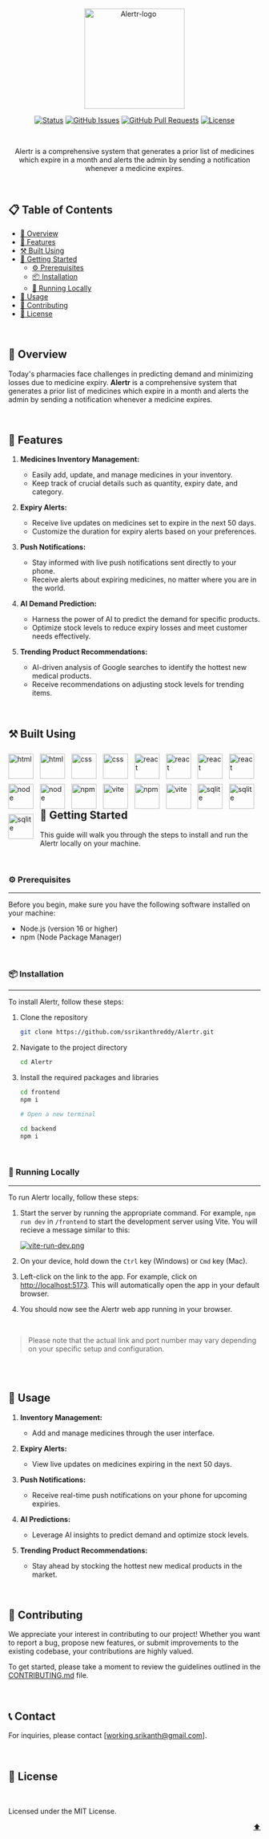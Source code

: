 <br>

<div id="top">
<p align="center">
  <a href="https://github.com/ssrikanthreddy/Alertr" target="_blank" rel="noopener noreferrer">
    <img width = "200" src="https://i.postimg.cc/yNVXx8gJ/Untitled-design.png" alt="Alertr-logo">
  </a>
</p>
</div>

<div align="center">

[![Status](https://img.shields.io/badge/status-active-success.svg)]()
[![GitHub Issues](https://img.shields.io/github/issues/ssrikanthreddy/Alertr.svg)](https://github.com/ssrikanthreddy/Alertr/issues)
[![GitHub Pull Requests](https://img.shields.io/github/issues-pr/ssrikanthreddy/Resonex)](https://github.com/ssrikanthredddy/Alertr/pulls)
[![License](https://img.shields.io/badge/license-MIT-yellow.svg)](LICENSE.md)

</div>

<br>

<p align="center">Alertr is a comprehensive system that generates a prior list of medicines which expire in a month and alerts the admin by sending a notification whenever a medicine expires.</p>

<br>

## 📋 Table of Contents

- [🌟 Overview](#-overview)
- [💫 Features](#-features)
- [⚒️ Built Using](#️-built-using)
- [🚀 Getting Started](#-getting-started)
  - [⚙️ Prerequisites](#️-prerequisites)
  - [📦 Installation](#-installation)
  - [🏃 Running Locally](#-running-locally)
- [🎯 Usage](#-usage)
- [🤝 Contributing](#-contributing)
- [📄 License](#-license)

<br>

## 🌟 Overview

Today's pharmacies face challenges in predicting demand and minimizing losses due to medicine expiry. **Alertr** is a comprehensive system that generates a prior list of medicines which expire in a month and alerts the admin by sending a notification whenever a medicine expires.

<br>

## 💫 Features

1. **Medicines Inventory Management:**

   - Easily add, update, and manage medicines in your inventory.
   - Keep track of crucial details such as quantity, expiry date, and category.

2. **Expiry Alerts:**

   - Receive live updates on medicines set to expire in the next 50 days.
   - Customize the duration for expiry alerts based on your preferences.

3. **Push Notifications:**

   - Stay informed with live push notifications sent directly to your phone.
   - Receive alerts about expiring medicines, no matter where you are in the world.

4. **AI Demand Prediction:**

   - Harness the power of AI to predict the demand for specific products.
   - Optimize stock levels to reduce expiry losses and meet customer needs effectively.

5. **Trending Product Recommendations:**
   - AI-driven analysis of Google searches to identify the hottest new medical products.
   - Receive recommendations on adjusting stock levels for trending items.

<br>

## ⚒️ Built Using

<img align="left" alt="html" width="50px" style="padding-right:10px;padding-top:10px;" src="https://cdn.jsdelivr.net/gh/devicons/devicon/icons/html5/html5-original.svg" />
<img align="left" alt="html" width="50px" style="padding-right:10px;padding-top:10px;" src="https://cdn.jsdelivr.net/gh/devicons/devicon/icons/html5/html5-original.svg" />

<img align="left" alt="css" width="50px" style="padding-right:10px;padding-top:10px;" src="https://cdn.jsdelivr.net/gh/devicons/devicon/icons/css3/css3-original.svg" />
<img align="left" alt="css" width="50px" style="padding-right:10px;padding-top:10px;" src="https://cdn.jsdelivr.net/gh/devicons/devicon/icons/css3/css3-original.svg" />
          
          
<img align="left" alt="react" width="50px" style="padding-right:10px;padding-top:10px;" src="https://cdn.jsdelivr.net/gh/devicons/devicon/icons/react/react-original.svg" />
<img align="left" alt="react" width="50px" style="padding-right:10px;padding-top:10px;" src="https://cdn.jsdelivr.net/gh/devicons/devicon/icons/react/react-original.svg" />

<img align="left" alt="react" width="50px" style="padding-right:10px;padding-top:10px;"  src="https://cdn.jsdelivr.net/gh/devicons/devicon/icons/tailwindcss/tailwindcss-plain.svg" />
<img align="left" alt="react" width="50px" style="padding-right:10px;padding-top:10px;"  src="https://cdn.jsdelivr.net/gh/devicons/devicon/icons/tailwindcss/tailwindcss-plain.svg" />

<img align="left" alt="node" width="50px" style="padding-right:10px;padding-top:10px;" src="https://cdn.jsdelivr.net/gh/devicons/devicon/icons/nodejs/nodejs-original.svg" />
<img align="left" alt="node" width="50px" style="padding-right:10px;padding-top:10px;" src="https://cdn.jsdelivr.net/gh/devicons/devicon/icons/nodejs/nodejs-original.svg" />

<img align="left" alt="npm" width="50px" style="padding-right:10px;padding-top:10px;" src="https://cdn.jsdelivr.net/gh/devicons/devicon/icons/npm/npm-original-wordmark.svg" />
<img align="left" alt="vite" width="50px" style="padding-right:10px;padding-top:10px;" src="https://upload.wikimedia.org/wikipedia/commons/thumb/f/f1/Vitejs-logo.svg/1200px-Vitejs-logo.svg.png" />
<img align="left" alt="npm" width="50px" style="padding-right:10px;padding-top:10px;" src="https://cdn.jsdelivr.net/gh/devicons/devicon/icons/npm/npm-original-wordmark.svg" />
<img align="left" alt="vite" width="50px" style="padding-right:10px;padding-top:10px;" src="https://upload.wikimedia.org/wikipedia/commons/thumb/f/f1/Vitejs-logo.svg/1200px-Vitejs-logo.svg.png" />

<img align="left" alt="sqlite" width="50px" style="padding-right:10px;padding-top:10px;" src="https://cdn.jsdelivr.net/gh/devicons/devicon/icons/sqlite/sqlite-original-wordmark.svg" />
<img align="left" alt="sqlite" width="50px" style="padding-right:10px;padding-top:10px;" src="https://cdn.jsdelivr.net/gh/devicons/devicon/icons/sqlite/sqlite-original-wordmark.svg" />

<img align="left" alt="sqlite" width="50px" style="padding-right:10px;padding-top:10px;"  src="https://cdn.jsdelivr.net/gh/devicons/devicon/icons/express/express-original-wordmark.svg" />

<br>
<br>
<br>

## 🚀 Getting Started

This guide will walk you through the steps to install and run the Alertr locally on your machine.

<br>

### ⚙️ Prerequisites

---

Before you begin, make sure you have the following software installed on your machine:

- Node.js (version 16 or higher)
- npm (Node Package Manager)

<br>

### 📦 Installation

---

To install Alertr, follow these steps:

1. Clone the repository
   ```bash
   git clone https://github.com/ssrikanthreddy/Alertr.git
   ```
2. Navigate to the project directory

   ```bash
   cd Alertr
   ```

3. Install the required packages and libraries

   ```bash
   cd frontend
   npm i

   # Open a new terminal

   cd backend
   npm i
   ```

<br>

### 🏃 Running Locally

---

To run Alertr locally, follow these steps:

1. Start the server by running the appropriate command. For example, `npm run dev` in `/frontend` to start the development server using Vite. You will recieve a message similar to this:

   [![vite-run-dev.png](https://i.postimg.cc/nhczxsnf/vite-run-dev.png)](https://postimg.cc/Vdp1BkSK)

2. On your device, hold down the `Ctrl` key (Windows) or `Cmd` key (Mac).

3. Left-click on the link to the app. For example, click on [http://localhost:5173](http://localhost:5173). This will automatically open the app in your default browser.

4. You should now see the Alertr web app running in your browser.

<br>

> Please note that the actual link and port number may vary depending on your specific setup and configuration.

<br>

<br>

## 🎯 Usage

1. **Inventory Management:**

   - Add and manage medicines through the user interface.

2. **Expiry Alerts:**

   - View live updates on medicines expiring in the next 50 days.

3. **Push Notifications:**

   - Receive real-time push notifications on your phone for upcoming expiries.

4. **AI Predictions:**

   - Leverage AI insights to predict demand and optimize stock levels.

5. **Trending Product Recommendations:**
   - Stay ahead by stocking the hottest new medical products in the market.

<br>

## 🤝 Contributing

We appreciate your interest in contributing to our project! Whether you want to report a bug, propose new features, or submit improvements to the existing codebase, your contributions are highly valued.

To get started, please take a moment to review the guidelines outlined in the [CONTRIBUTING.md](CONTRIBUTING.md) file.

<br>

## 📞 Contact

For inquiries, please contact [working.srikanth@gmail.com].

<br>

## 📄 License

<br>

Licensed under the MIT License.

<p align="right"><a href="#top">⬆️</a></p>
